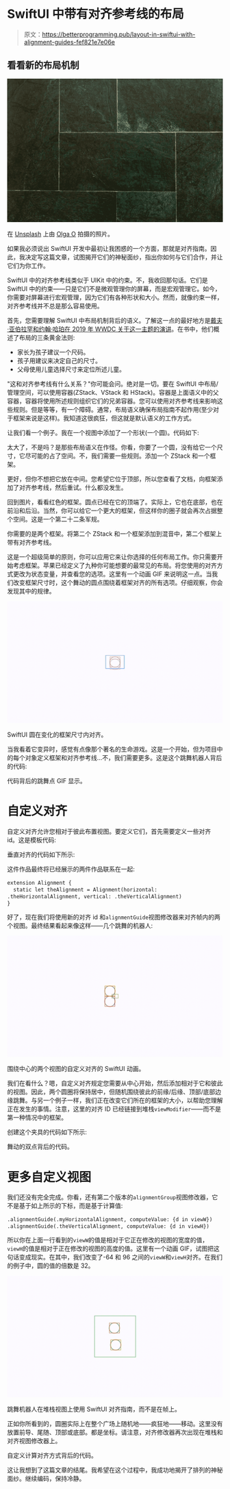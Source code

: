 # SwiftUI 中带有对齐参考线的布局

> 原文：<https://betterprogramming.pub/layout-in-swiftui-with-alignment-guides-fef821e7e06e>

## 看看新的布局机制

![](img/ae023f7121b64081bcc85eab0e1b9a17.png)

在 [Unsplash](https://unsplash.com?utm_source=medium&utm_medium=referral) 上由 [Olga O](https://unsplash.com/@olga_o?utm_source=medium&utm_medium=referral) 拍摄的照片。

如果我必须说出 SwiftUI 开发中最初让我困惑的一个方面，那就是对齐指南。因此，我决定写这篇文章，试图揭开它们的神秘面纱，指出你如何与它们合作，并让它们为你工作。

SwiftUI 中的对齐参考线类似于 UIKit 中的约束。不，我收回那句话。它们是 SwiftUI 中的约束——只是它们不是微观管理你的屏幕，而是宏观管理它。如今，你需要对屏幕进行宏观管理，因为它们有各种形状和大小。然而，就像约束一样，对齐参考线并不总是那么容易使用。

首先，您需要理解 SwiftUI 中布局机制背后的语义。了解这一点的最好地方是[戴夫·亚伯拉罕和约翰·哈珀在 2019 年 WWDC 关于这一主题的演讲](https://developer.apple.com/videos/play/wwdc2019/237)。在书中，他们概述了布局的三条黄金法则:

*   家长为孩子建议一个尺码。
*   孩子用建议来决定自己的尺寸。
*   父母使用儿童选择尺寸来定位所述儿童。

"这和对齐参考线有什么关系？"你可能会问。绝对是一切。要在 SwiftUI 中布局/管理空间，可以使用容器(ZStack、VStack 和 HStack)。容器是上面语义中的父容器，容器将使用所述规则组织它们的兄弟容器。您可以使用对齐参考线来影响这些规则。但是等等，有一个障碍。通常，布局语义确保布局指南不起作用(至少对于框架来说是这样)。我知道这很疯狂，但这就是默认语义的工作方式。

让我们看一个例子。我在一个视图中添加了一个形状(一个圆)。代码如下:

太大了，不是吗？是那些布局语义在作怪。你看，你要了一个圆，没有给它一个尺寸，它尽可能的占了空间。不，我们需要一些规则。添加一个 ZStack 和一个框架。

更好，但你不想把它放在中间。您希望它位于顶部，所以您查看了文档，向框架添加了对齐参考线，然后重试。什么都没发生。

回到图片，看看红色的框架。圆点已经在它的顶端了。实际上，它也在底部，也在前沿和后沿。当然，你可以给它一个更大的框架，但这样你的圈子就会再次占据整个空间。这是一个第二十二条军规。

你需要的是两个框架。将第二个 ZStack 和一个框架添加到混音中，第二个框架上带有对齐参考线。

这是一个超级简单的原则，你可以应用它来让你选择的任何布局工作。你只需要开始考虑框架。苹果已经定义了九种你可能想要的最常见的布局。将您使用的对齐方式更改为状态变量，并查看您的选项。这里有一个动画 GIF 来说明这一点。当我们改变框架尺寸时，这个舞动的圆点围绕着框架对齐的所有选项。仔细观察，你会发现其中的规律。

![](img/e3a8580fc24b78cec920a3657161e2af.png)

SwiftUI 圆在变化的框架尺寸内对齐。

当我看着它变异时，感觉有点像那个著名的生命游戏。这是一个开始，但为项目中的每个对象定义框架和对齐参考线…不，我们需要更多。这是这个跳舞机器人背后的代码:

代码背后的跳舞点 GIF 显示。

# 自定义对齐

自定义对齐允许您相对于彼此布置视图。要定义它们，首先需要定义一些对齐 id。这是模板代码:

垂直对齐的代码如下所示:

这件作品最终将已经展示的两件作品联系在一起:

```
extension Alignment {
  static let theAlignment = Alignment(horizontal:   .theHorizontalAlignment, vertical: .theVerticalAlignment)
}
```

好了，现在我们将使用新的对齐 id 和`alignmentGuide`视图修改器来对齐帧内的两个视图。最终结果看起来像这样——几个跳舞的机器人:

![](img/2c6dfe0bec3657881f1e881b8e3a5690.png)

围绕中心的两个视图的自定义对齐的 SwiftUI 动画。

我们在看什么？嗯，自定义对齐规定您需要从中心开始，然后添加相对于它和彼此的视图。因此，两个圆圈将保持居中，但随机围绕彼此的前缘/后缘、顶部/底部边缘跳舞。与另一个例子一样，我们正在改变它们所在的框架的大小，以帮助您理解正在发生的事情。注意，这里的对齐 ID 已经链接到堆栈`viewModifier`——而不是第一种情况中的框架。

创建这个夹具的代码如下所示:

舞动的双点背后的代码。

# 更多自定义视图

我们还没有完全完成。你看，还有第二个版本的`alignmentGroup`视图修改器，它不是基于如上所示的下标，而是基于计算值:

```
.alignmentGuide(.myHorizontalAlignment, computeValue: {d in viewW})
.alignmentGuide(.theVerticalAlignment, computeValue: {d in viewH})
```

所以你在上面一行看到的`viewW`的值是相对于它正在修改的视图的宽度的值，`viewH`的值是相对于正在修改的视图的高度的值。这里有一个动画 GIF，试图把这句话变成现实。在其中，我们改变了-64 和 96 之间的`viewW`和`viewH`对齐。在我们的例子中，圆的值的倍数是 32。

![](img/27e58d3504ce633cb9fdf6269b49141b.png)

跳舞机器人在堆栈视图上使用 SwiftUI 对齐指南，而不是在帧上。

正如你所看到的，圆圈实际上在整个广场上随机地——疯狂地——移动。这里没有放置前导、尾随、顶部或底部。都是坐标。请注意，对齐修改器再次出现在堆栈和对齐视图修改器上。

自定义计算对齐方式背后的代码。

这让我想到了这篇文章的结尾。我希望在这个过程中，我成功地揭开了排列的神秘面纱。继续编码，保持冷静。